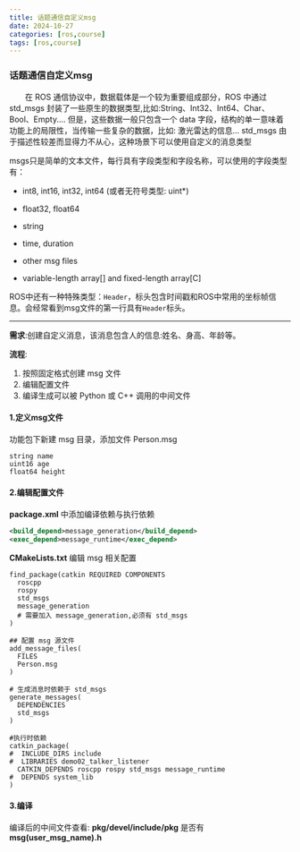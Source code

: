 ```yaml
---
title: 话题通信自定义msg
date: 2024-10-27
categories: [ros,course]
tags: [ros,course]
---
```


### 话题通信自定义msg
&emsp;&emsp;在 ROS 通信协议中，数据载体是一个较为重要组成部分，ROS 中通过 std_msgs 封装了一些原生的数据类型,比如:String、Int32、Int64、Char、Bool、Empty.... 但是，这些数据一般只包含一个 data 字段，结构的单一意味着功能上的局限性，当传输一些复杂的数据，比如: 激光雷达的信息... std_msgs 由于描述性较差而显得力不从心，这种场景下可以使用自定义的消息类型

msgs只是简单的文本文件，每行具有字段类型和字段名称，可以使用的字段类型有：

* int8, int16, int32, int64 (或者无符号类型: uint*)

* float32, float64

* string

* time, duration

* other msg files

* variable-length array[] and fixed-length array[C]

ROS中还有一种特殊类型：```Header```，标头包含时间戳和ROS中常用的坐标帧信息。会经常看到msg文件的第一行具有```Header```标头。

---
__需求__:创建自定义消息，该消息包含人的信息:姓名、身高、年龄等。

__流程__:

1. 按照固定格式创建 msg 文件
2. 编辑配置文件
3. 编译生成可以被 Python 或 C++ 调用的中间文件

#### 1.定义msg文件
功能包下新建 msg 目录，添加文件 Person.msg

```
string name
uint16 age
float64 height
```

#### 2.编辑配置文件
__package.xml__ 中添加编译依赖与执行依赖
```xml
<build_depend>message_generation</build_depend>
<exec_depend>message_runtime</exec_depend>
```

__CMakeLists.txt__ 编辑 msg 相关配置

```camke
find_package(catkin REQUIRED COMPONENTS
  roscpp
  rospy
  std_msgs
  message_generation
  # 需要加入 message_generation,必须有 std_msgs
)
```

```camke
## 配置 msg 源文件
add_message_files(
  FILES
  Person.msg
)
```

```camke
# 生成消息时依赖于 std_msgs
generate_messages(
  DEPENDENCIES
  std_msgs
)
```

```camke
#执行时依赖
catkin_package(
#  INCLUDE_DIRS include
#  LIBRARIES demo02_talker_listener
  CATKIN_DEPENDS roscpp rospy std_msgs message_runtime
#  DEPENDS system_lib
)
```

#### 3.编译
编译后的中间文件查看: __pkg/devel/include/pkg__ 是否有 __msg(user_msg_name).h__ 
